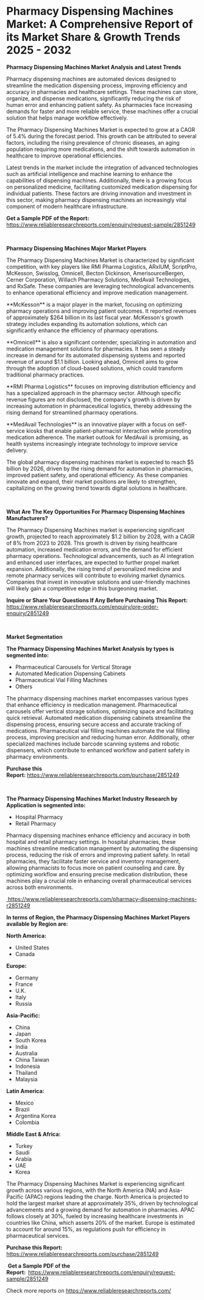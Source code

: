 <p><h1>Pharmacy Dispensing Machines Market: A Comprehensive Report of its Market Share & Growth Trends 2025 - 2032</h1></p><p><strong>Pharmacy Dispensing Machines Market Analysis and Latest Trends</strong></p>
<p><p>Pharmacy dispensing machines are automated devices designed to streamline the medication dispensing process, improving efficiency and accuracy in pharmacies and healthcare settings. These machines can store, organize, and dispense medications, significantly reducing the risk of human error and enhancing patient safety. As pharmacies face increasing demands for faster and more reliable service, these machines offer a crucial solution that helps manage workflow effectively.</p><p>The Pharmacy Dispensing Machines Market is expected to grow at a CAGR of 5.4% during the forecast period. This growth can be attributed to several factors, including the rising prevalence of chronic diseases, an aging population requiring more medications, and the shift towards automation in healthcare to improve operational efficiencies. </p><p>Latest trends in the market include the integration of advanced technologies such as artificial intelligence and machine learning to enhance the capabilities of dispensing machines. Additionally, there is a growing focus on personalized medicine, facilitating customized medication dispensing for individual patients. These factors are driving innovation and investment in this sector, making pharmacy dispensing machines an increasingly vital component of modern healthcare infrastructure.</p></p>
<p><strong>Get a Sample PDF of the Report:&nbsp;</strong> <a href="https://www.reliableresearchreports.com/enquiry/request-sample/2851249?utm_campaign=3214&utm_medium=2&utm_source=Github&utm_content=ia&utm_term=11032025&utm_id=pharmacy-dispensing-machines">https://www.reliableresearchreports.com/enquiry/request-sample/2851249</a></p>
<p>&nbsp;</p>
<p><strong>Pharmacy Dispensing Machines Major Market Players</strong></p>
<p><p>The Pharmacy Dispensing Machines Market is characterized by significant competition, with key players like RMI Pharma Logistics, ARxIUM, ScriptPro, McKesson, Swisslog, Omnicell, Becton Dickinson, AmerisourceBergen, Cerner Corporation, Willach Pharmacy Solutions, MedAvail Technologies, and RxSafe. These companies are leveraging technological advancements to enhance operational efficiency and improve medication management.</p><p>**McKesson** is a major player in the market, focusing on optimizing pharmacy operations and improving patient outcomes. It reported revenues of approximately $264 billion in its last fiscal year. McKesson's growth strategy includes expanding its automation solutions, which can significantly enhance the efficiency of pharmacy operations.</p><p>**Omnicell** is also a significant contender, specializing in automation and medication management solutions for pharmacies. It has seen a steady increase in demand for its automated dispensing systems and reported revenue of around $1.1 billion. Looking ahead, Omnicell aims to grow through the adoption of cloud-based solutions, which could transform traditional pharmacy practices.</p><p>**RMI Pharma Logistics** focuses on improving distribution efficiency and has a specialized approach in the pharmacy sector. Although specific revenue figures are not disclosed, the company's growth is driven by increasing automation in pharmaceutical logistics, thereby addressing the rising demand for streamlined pharmacy operations.</p><p>**MedAvail Technologies** is an innovative player with a focus on self-service kiosks that enable patient-pharmacist interaction while promoting medication adherence. The market outlook for MedAvail is promising, as health systems increasingly integrate technology to improve service delivery.</p><p>The global pharmacy dispensing machines market is expected to reach $5 billion by 2026, driven by the rising demand for automation in pharmacies, improved patient safety, and operational efficiency. As these companies innovate and expand, their market positions are likely to strengthen, capitalizing on the growing trend towards digital solutions in healthcare.</p></p>
<p>&nbsp;</p>
<p><strong>What Are The Key Opportunities For Pharmacy Dispensing Machines Manufacturers?</strong></p>
<p><p>The Pharmacy Dispensing Machines market is experiencing significant growth, projected to reach approximately $1.2 billion by 2028, with a CAGR of 8% from 2023 to 2028. This growth is driven by rising healthcare automation, increased medication errors, and the demand for efficient pharmacy operations. Technological advancements, such as AI integration and enhanced user interfaces, are expected to further propel market expansion. Additionally, the rising trend of personalized medicine and remote pharmacy services will contribute to evolving market dynamics. Companies that invest in innovative solutions and user-friendly machines will likely gain a competitive edge in this burgeoning market.</p></p>
<p><strong>Inquire or Share Your Questions If Any Before Purchasing This Report:</strong> <a href="https://www.reliableresearchreports.com/enquiry/pre-order-enquiry/2851249?utm_campaign=3214&utm_medium=2&utm_source=Github&utm_content=ia&utm_term=11032025&utm_id=pharmacy-dispensing-machines">https://www.reliableresearchreports.com/enquiry/pre-order-enquiry/2851249</a></p>
<p>&nbsp;</p>
<p><strong>Market Segmentation</strong></p>
<p><strong>The Pharmacy Dispensing Machines Market Analysis by types is segmented into:</strong></p>
<p><ul><li> Pharmaceutical Carousels for Vertical Storage</li><li>Automated Medication Dispensing Cabinets</li><li>Pharmaceutical Vial Filling Machines</li><li>Others </li></ul></p>
<p><p>The pharmacy dispensing machines market encompasses various types that enhance efficiency in medication management. Pharmaceutical carousels offer vertical storage solutions, optimizing space and facilitating quick retrieval. Automated medication dispensing cabinets streamline the dispensing process, ensuring secure access and accurate tracking of medications. Pharmaceutical vial filling machines automate the vial filling process, improving precision and reducing human error. Additionally, other specialized machines include barcode scanning systems and robotic dispensers, which contribute to enhanced workflow and patient safety in pharmacy environments.</p></p>
<p><strong>Purchase this Report:&nbsp;</strong><a href="https://www.reliableresearchreports.com/purchase/2851249?utm_campaign=3214&utm_medium=2&utm_source=Github&utm_content=ia&utm_term=11032025&utm_id=pharmacy-dispensing-machines">https://www.reliableresearchreports.com/purchase/2851249</a></p>
<p>&nbsp;</p>
<p><strong>The Pharmacy Dispensing Machines Market Industry Research by Application is segmented into:</strong></p>
<p><ul><li> Hospital Pharmacy</li><li>Retail Pharmacy </li></ul></p>
<p><p>Pharmacy dispensing machines enhance efficiency and accuracy in both hospital and retail pharmacy settings. In hospital pharmacies, these machines streamline medication management by automating the dispensing process, reducing the risk of errors and improving patient safety. In retail pharmacies, they facilitate faster service and inventory management, allowing pharmacists to focus more on patient counseling and care. By optimizing workflow and ensuring precise medication distribution, these machines play a crucial role in enhancing overall pharmaceutical services across both environments.</p></p>
<p><a href="https://www.reliableresearchreports.com/pharmacy-dispensing-machines-r2851249?utm_campaign=3214&utm_medium=2&utm_source=Github&utm_content=ia&utm_term=11032025&utm_id=pharmacy-dispensing-machines">&nbsp;https://www.reliableresearchreports.com/pharmacy-dispensing-machines-r2851249</a></p>
<p><strong>In terms of Region, the Pharmacy Dispensing Machines Market Players available by Region are:</strong></p>
<p>
    <p> <strong> North America: </strong>
        <ul>
            <li>United States</li>
            <li>Canada</li>
        </ul>
        </p> 
    <p> <strong> Europe: </strong>
        <ul>
            <li>Germany</li>
            <li>France</li>
            <li>U.K.</li>
            <li>Italy</li>
            <li>Russia</li>
        </ul>
        </p> 
    <p> <strong> Asia-Pacific: </strong>
        <ul>
            <li>China</li>
            <li>Japan</li>
            <li>South Korea</li>
            <li>India</li>
            <li>Australia</li>
            <li>China Taiwan</li>
            <li>Indonesia</li>
            <li>Thailand</li>
            <li>Malaysia</li>
        </ul>
        </p> 
    <p> <strong> Latin America: </strong>
        <ul>
            <li>Mexico</li>
            <li>Brazil</li>
            <li>Argentina Korea</li>
            <li>Colombia</li>
        </ul>
        </p> 
    <p> <strong> Middle East & Africa: </strong>
        <ul>
            <li>Turkey</li>
            <li>Saudi</li>
            <li>Arabia</li>
            <li>UAE</li>
            <li>Korea</li>
        </ul>
    </p>
    </p>
<p><p>The Pharmacy Dispensing Machines Market is experiencing significant growth across various regions, with the North America (NA) and Asia-Pacific (APAC) regions leading the charge. North America is projected to hold the largest market share at approximately 35%, driven by technological advancements and a growing demand for automation in pharmacies. APAC follows closely at 30%, fueled by increasing healthcare investments in countries like China, which asserts 20% of the market. Europe is estimated to account for around 15%, as regulations push for efficiency in pharmaceutical services.</p></p>
<p><strong>Purchase this Report: </strong><a href="https://www.reliableresearchreports.com/purchase/2851249?utm_campaign=3214&utm_medium=2&utm_source=Github&utm_content=ia&utm_term=11032025&utm_id=pharmacy-dispensing-machines">https://www.reliableresearchreports.com/purchase/2851249</a></p>
<p>&nbsp;<strong>Get a Sample PDF of the Report:&nbsp;&nbsp;</strong><a href="https://www.reliableresearchreports.com/enquiry/request-sample/2851249?utm_campaign=3214&utm_medium=2&utm_source=Github&utm_content=ia&utm_term=11032025&utm_id=pharmacy-dispensing-machines">https://www.reliableresearchreports.com/enquiry/request-sample/2851249</a></p>
<p><strong></strong></p>
<p>Check more reports on <a href="https://www.reliableresearchreports.com/?utm_campaign=3214&utm_medium=2&utm_source=Github&utm_content=ia&utm_term=11032025&utm_id=pharmacy-dispensing-machines">https://www.reliableresearchreports.com/</a></p>